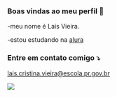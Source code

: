 ### Boas vindas ao meu perfil 🖤

-meu nome é Lais Vieira.

-estou estudando na [alura](https://www.alura.com.br)

### Entre em contato comigo ⤵️

lais.cristina.vieira@escola.pr.gov.br

![](https://media.tenor.com/lO2ML1EQxZkAAAAC/garfield-lazy.gif)
